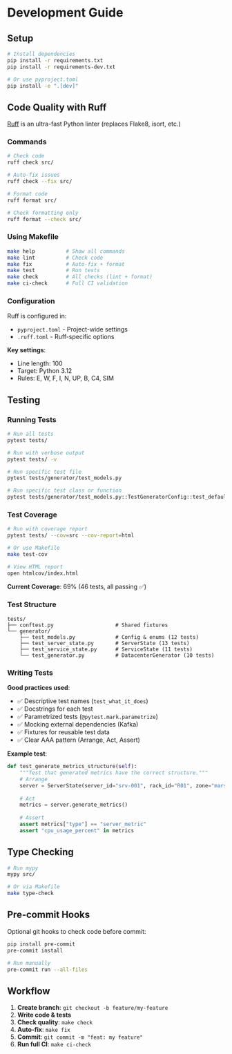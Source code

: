 # Development Guide

## Setup

```bash
# Install dependencies
pip install -r requirements.txt
pip install -r requirements-dev.txt

# Or use pyproject.toml
pip install -e ".[dev]"
```

## Code Quality with Ruff

[Ruff](https://github.com/astral-sh/ruff) is an ultra-fast Python linter (replaces Flake8, isort, etc.)

### Commands

```bash
# Check code
ruff check src/

# Auto-fix issues
ruff check --fix src/

# Format code
ruff format src/

# Check formatting only
ruff format --check src/
```

### Using Makefile

```bash
make help          # Show all commands
make lint          # Check code
make fix           # Auto-fix + format
make test          # Run tests
make check         # All checks (lint + format)
make ci-check      # Full CI validation
```

### Configuration

Ruff is configured in:
- `pyproject.toml` - Project-wide settings
- `.ruff.toml` - Ruff-specific options

**Key settings**:
- Line length: 100
- Target: Python 3.12
- Rules: E, W, F, I, N, UP, B, C4, SIM

## Testing

### Running Tests

```bash
# Run all tests
pytest tests/

# Run with verbose output
pytest tests/ -v

# Run specific test file
pytest tests/generator/test_models.py

# Run specific test class or function
pytest tests/generator/test_models.py::TestGeneratorConfig::test_default_config
```

### Test Coverage

```bash
# Run with coverage report
pytest tests/ --cov=src --cov-report=html

# Or use Makefile
make test-cov

# View HTML report
open htmlcov/index.html
```

**Current Coverage**: 69% (46 tests, all passing ✅)

### Test Structure

```
tests/
├── conftest.py                    # Shared fixtures
└── generator/
    ├── test_models.py             # Config & enums (12 tests)
    ├── test_server_state.py       # ServerState (13 tests)
    ├── test_service_state.py      # ServiceState (11 tests)
    └── test_generator.py          # DatacenterGenerator (10 tests)
```

### Writing Tests

**Good practices used**:
- ✅ Descriptive test names (`test_what_it_does`)
- ✅ Docstrings for each test
- ✅ Parametrized tests (`@pytest.mark.parametrize`)
- ✅ Mocking external dependencies (Kafka)
- ✅ Fixtures for reusable test data
- ✅ Clear AAA pattern (Arrange, Act, Assert)

**Example test**:
```python
def test_generate_metrics_structure(self):
    """Test that generated metrics have the correct structure."""
    # Arrange
    server = ServerState(server_id="srv-001", rack_id="R01", zone="marseille-1")
    
    # Act
    metrics = server.generate_metrics()
    
    # Assert
    assert metrics["type"] == "server_metric"
    assert "cpu_usage_percent" in metrics
```

## Type Checking

```bash
# Run mypy
mypy src/

# Or via Makefile
make type-check
```

## Pre-commit Hooks

Optional git hooks to check code before commit:

```bash
pip install pre-commit
pre-commit install

# Run manually
pre-commit run --all-files
```

## Workflow

1. **Create branch**: `git checkout -b feature/my-feature`
2. **Write code & tests**
3. **Check quality**: `make check`
4. **Auto-fix**: `make fix`
5. **Commit**: `git commit -m "feat: my feature"`
6. **Run full CI**: `make ci-check`
